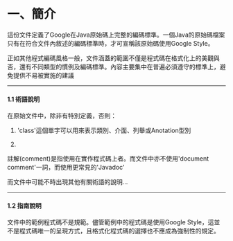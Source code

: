 # 一、簡介
這份文件定義了Google在Java原始碼上完整的編碼標準。一個Java的原始碼檔案只有在符合文件內敘述的編碼標準時，才可宣稱該原始碼使用Google Style。

正如其他程式編碼風格一般，文件涵蓋的範圍不僅是程式碼在格式化上的美觀與否，還有不同類型的慣例及編碼標準。內容主要集中在普遍必須遵守的標準上，避免提供不易被實施的建議


---



#### **1.1 術語說明**

在原始文件中，除非有特別定義，否則：
1. 'class'這個單字可以用來表示類別、介面、列舉或Anotation型別

1. 
註解(comment)是指使用在實作程式碼上者。而文件中亦不使用'document comment'一詞，而使用更常見的'Javadoc'

而文件中可能不時出現其他有關術語的說明...



---



#### **1.2 指南說明**
文件中的範例程式碼不是規範。儘管範例中的程式碼是使用Google Style，這並不是程式碼唯一的呈現方式，且格式化程式碼的選擇也不應成為強制性的規定。











